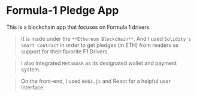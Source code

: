 # Formula-1 Pledge App

This is a blockchain app that focuses on Formula 1 drivers.

> It is made under the `**Ethereum Blockchain**`. 
> And I used `Solidity's Smart Contract` in order to get pledges (in ETH) from readers as support for their favorite F1 Drivers.

> I also integrated `Metamask` as its designated wallet and payment system.

> On the front-end, I used `Web3.js` and React for a helpful user interface.




